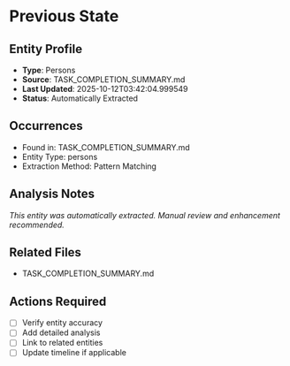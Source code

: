# Previous State

## Entity Profile
- **Type**: Persons
- **Source**: TASK_COMPLETION_SUMMARY.md
- **Last Updated**: 2025-10-12T03:42:04.999549
- **Status**: Automatically Extracted

## Occurrences
- Found in: TASK_COMPLETION_SUMMARY.md
- Entity Type: persons
- Extraction Method: Pattern Matching

## Analysis Notes
*This entity was automatically extracted. Manual review and enhancement recommended.*

## Related Files
- TASK_COMPLETION_SUMMARY.md

## Actions Required
- [ ] Verify entity accuracy
- [ ] Add detailed analysis
- [ ] Link to related entities
- [ ] Update timeline if applicable
